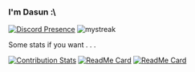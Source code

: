 ### I'm Dasun :\

[![Discord Presence](https://lanyard.cnrad.dev/api/778068011231608882)](https://discord.com/users/778068011231608882) <img src="https://github-readme-streak-stats.herokuapp.com/?user=dabeycorn&theme=tokyonight" alt="mystreak"/>

Some stats if you want . . .

[![Contribution Stats](https://github-contribution-stats.vercel.app/api/?username=dabeycorn)](https://github.com/LordDashMe/github-contribution-stats/) [![ReadMe Card](https://github-readme-stats.vercel.app/api/pin/?username=madushadhanushka&repo=differ)](https://github.com/madushadhanushka/differ) [![ReadMe Card](https://github-readme-stats.vercel.app/api/pin/?username=madushadhanushka&repo=simple-sqlite)](https://github.com/madushadhanushka/simple-sqlite)
